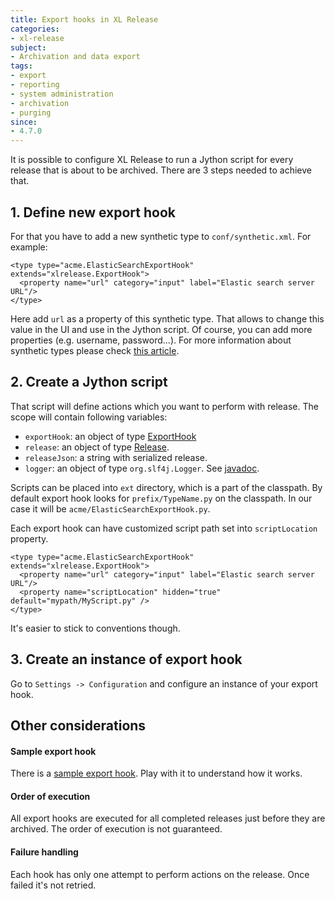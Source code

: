 ```yaml
---
title: Export hooks in XL Release
categories:
- xl-release
subject:
- Archivation and data export
tags:
- export
- reporting
- system administration
- archivation
- purging
since:
- 4.7.0
---
```


It is possible to configure XL Release to run a Jython script for every release that is about to be archived. There are 3 steps needed to achieve that.

## 1. Define new export hook

For that you have to add a new synthetic type to `conf/synthetic.xml`. For example:

    <type type="acme.ElasticSearchExportHook" extends="xlrelease.ExportHook">
      <property name="url" category="input" label="Elastic search server URL"/>
    </type>

Here add `url` as a property of this synthetic type. That allows to change this value in the UI and use in the Jython script. Of course, you can add more properties (e.g. username, password...). For more information about synthetic types please check [this article](/xl-release/how-to/create-custom-configuration-types-in-xl-release.html).

## 2. Create a Jython script

That script will define actions which you want to perform with release. The scope will contain following variables:

* `exportHook`: an object of type [ExportHook](/jython-docs/#!/xl-release/4.7.x/service/com.xebialabs.xlrelease.domain.ExportHook)
* `release`: an object of type [Release](/jython-docs/#!/xl-release/4.7.x/service/com.xebialabs.xlrelease.domain.Release).
* `releaseJson`: a string with serialized release.
* `logger`: an object of type `org.slf4j.Logger`. See [javadoc](http://www.slf4j.org/apidocs/org/slf4j/Logger.html).

Scripts can be placed into `ext` directory, which is a part of the classpath. By default export hook looks for `prefix/TypeName.py` on the classpath. In our case it will be `acme/ElasticSearchExportHook.py`.

Each export hook can have customized script path set into `scriptLocation` property.

    <type type="acme.ElasticSearchExportHook" extends="xlrelease.ExportHook">
      <property name="url" category="input" label="Elastic search server URL"/>
      <property name="scriptLocation" hidden="true" default="mypath/MyScript.py" />
    </type>

It's easier to stick to conventions though.

## 3. Create an instance of export hook

Go to `Settings -> Configuration` and configure an instance of your export hook.


## Other considerations

#### Sample export hook

There is a [sample export hook](https://github.com/xebialabs/xl-release-samples/tree/master/elastic-search-export-hook). Play with it to understand how it works.

#### Order of execution

All export hooks are executed for all completed releases just before they are archived. The order of execution is not guaranteed.

#### Failure handling

Each hook has only one attempt to perform actions on the release. Once failed it's not retried.
